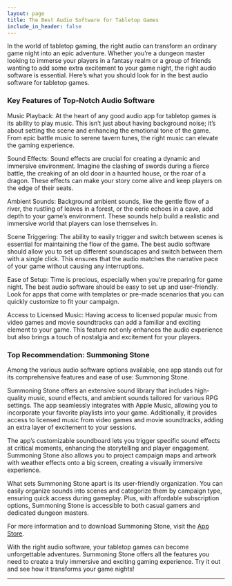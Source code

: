 ```yaml
---
layout: page
title: The Best Audio Software for Tabletop Games
include_in_header: false
---
```


In the world of tabletop gaming, the right audio can transform an ordinary game night into an epic adventure. Whether you’re a dungeon master looking to immerse your players in a fantasy realm or a group of friends wanting to add some extra excitement to your game night, the right audio software is essential. Here’s what you should look for in the best audio software for tabletop games.

### Key Features of Top-Notch Audio Software

Music Playback: At the heart of any good audio app for tabletop games is its ability to play music. This isn’t just about having background noise; it’s about setting the scene and enhancing the emotional tone of the game. From epic battle music to serene tavern tunes, the right music can elevate the gaming experience.

Sound Effects: Sound effects are crucial for creating a dynamic and immersive environment. Imagine the clashing of swords during a fierce battle, the creaking of an old door in a haunted house, or the roar of a dragon. These effects can make your story come alive and keep players on the edge of their seats.

Ambient Sounds: Background ambient sounds, like the gentle flow of a river, the rustling of leaves in a forest, or the eerie echoes in a cave, add depth to your game’s environment. These sounds help build a realistic and immersive world that players can lose themselves in.

Scene Triggering: The ability to easily trigger and switch between scenes is essential for maintaining the flow of the game. The best audio software should allow you to set up different soundscapes and switch between them with a single click. This ensures that the audio matches the narrative pace of your game without causing any interruptions.

Ease of Setup: Time is precious, especially when you’re preparing for game night. The best audio software should be easy to set up and user-friendly. Look for apps that come with templates or pre-made scenarios that you can quickly customize to fit your campaign.

Access to Licensed Music: Having access to licensed popular music from video games and movie soundtracks can add a familiar and exciting element to your game. This feature not only enhances the audio experience but also brings a touch of nostalgia and excitement for your players.

### Top Recommendation: Summoning Stone

Among the various audio software options available, one app stands out for its comprehensive features and ease of use: Summoning Stone.

Summoning Stone offers an extensive sound library that includes high-quality music, sound effects, and ambient sounds tailored for various RPG settings. The app seamlessly integrates with Apple Music, allowing you to incorporate your favorite playlists into your game. Additionally, it provides access to licensed music from video games and movie soundtracks, adding an extra layer of excitement to your sessions.

The app’s customizable soundboard lets you trigger specific sound effects at critical moments, enhancing the storytelling and player engagement. Summoning Stone also allows you to project campaign maps and artwork with weather effects onto a big screen, creating a visually immersive experience.

What sets Summoning Stone apart is its user-friendly organization. You can easily organize sounds into scenes and categorize them by campaign type, ensuring quick access during gameplay. Plus, with affordable subscription options, Summoning Stone is accessible to both casual gamers and dedicated dungeon masters.

For more information and to download Summoning Stone, visit the [App Store](https://apps.apple.com/app/apple-store/id6443965587?pt=123648022&ct=website&mt=8).

With the right audio software, your tabletop games can become unforgettable adventures. Summoning Stone offers all the features you need to create a truly immersive and exciting gaming experience. Try it out and see how it transforms your game nights!

------

